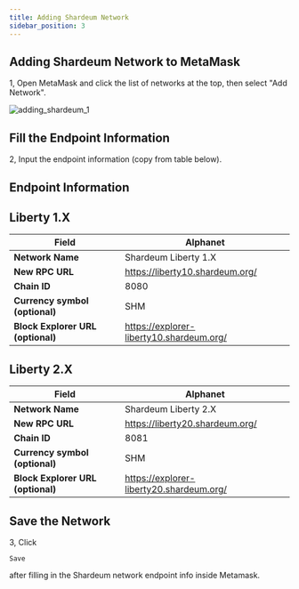 ```yaml
---
title: Adding Shardeum Network
sidebar_position: 3
---
```


## Adding Shardeum Network to MetaMask

1, Open MetaMask and click the list of networks at the top, then select "Add Network".

![adding_shardeum_1](/img/adding_shardeum/adding_shardeum_1.png)

## Fill the Endpoint Information

2, Input the endpoint information (copy from table below).

<!-- ![adding_shardeum_2](/img/adding_shardeum/adding_shardeum_2.png) -->

## Endpoint Information

## Liberty 1.X

| **Field**                         	| **Alphanet**               	
|-----------------------------------	|----------------------------
| **Network Name**                  	| Shardeum Liberty 1.X       	
| **New RPC URL**                   	| https://liberty10.shardeum.org/                     
| **Chain ID**                      	| 8080                        	
| **Currency symbol (optional)**    	| SHM                       	
| **Block Explorer URL (optional)** 	| https://explorer-liberty10.shardeum.org/

## Liberty 2.X

| **Field**                         	| **Alphanet**               	
|-----------------------------------	|----------------------------
| **Network Name**                  	| Shardeum Liberty 2.X       	
| **New RPC URL**                   	| https://liberty20.shardeum.org/                     
| **Chain ID**                      	| 8081                        	
| **Currency symbol (optional)**    	| SHM                       	
| **Block Explorer URL (optional)** 	| https://explorer-liberty20.shardeum.org/


## Save the Network

3, Click

```
Save
```

after filling in the Shardeum network endpoint info inside Metamask.
